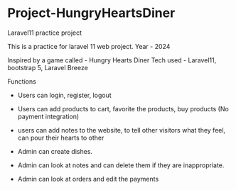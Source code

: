 # Project-HungryHeartsDiner
Laravel11 practice project

This is a practice for laravel 11 web project. Year - 2024

Inspired by a game called - Hungry Hearts Diner
Tech used - Laravel11, bootstrap 5, Laravel Breeze

Functions
- Users can login, register, logout
- Users can add products to cart, favorite the products, buy products (No payment integration)
- users can add notes to the website, to tell other visitors what they feel, can pour their hearts to other

- Admin can create dishes.
- Admin can look at notes and can delete them if they are inappropriate.
- Admin can look at orders and edit the payments

  
